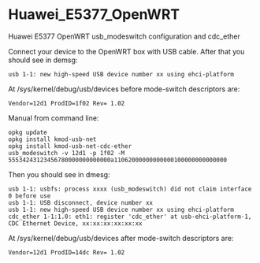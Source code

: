 Huawei_E5377_OpenWRT
====================

Huawei E5377 OpenWRT usb_modeswitch configuration and cdc_ether

Connect your device to the OpenWRT box with USB cable. After that you should see in demsg:
```
usb 1-1: new high-speed USB device number xx using ehci-platform
```

At /sys/kernel/debug/usb/devices before mode-switch descriptors are:
```
Vendor=12d1 ProdID=1f02 Rev= 1.02
```

Manual from command line:
```
opkg update
opkg install kmod-usb-net
opkg install kmod-usb-net-cdc-ether
usb_modeswitch -v 12d1 -p 1f02 -M 55534243123456780000000000000a11062000000000000100000000000000
```

Then you should see in dmesg:
```
usb 1-1: usbfs: process xxxx (usb_modeswitch) did not claim interface 0 before use
usb 1-1: USB disconnect, device number xx
usb 1-1: new high-speed USB device number xx using ehci-platform
cdc_ether 1-1:1.0: eth1: register 'cdc_ether' at usb-ehci-platform-1, CDC Ethernet Device, xx:xx:xx:xx:xx:xx
```

At /sys/kernel/debug/usb/devices after mode-switch descriptors are:
```
Vendor=12d1 ProdID=14dc Rev= 1.02
```
